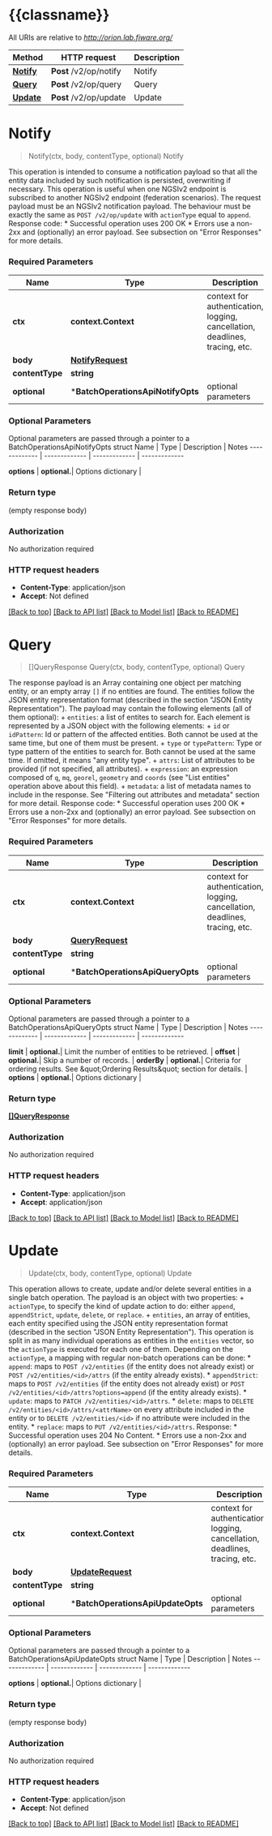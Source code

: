 # {{classname}}

All URIs are relative to *http://orion.lab.fiware.org/*

Method | HTTP request | Description
------------- | ------------- | -------------
[**Notify**](BatchOperationsApi.md#Notify) | **Post** /v2/op/notify | Notify
[**Query**](BatchOperationsApi.md#Query) | **Post** /v2/op/query | Query
[**Update**](BatchOperationsApi.md#Update) | **Post** /v2/op/update | Update

# **Notify**
> Notify(ctx, body, contentType, optional)
Notify

This operation is intended to consume a notification payload so that all the entity data included by such notification is persisted, overwriting if necessary. This operation is useful when one NGSIv2 endpoint is subscribed to another NGSIv2 endpoint (federation scenarios).  The request payload must be an NGSIv2 notification payload.  The behaviour must be exactly the same as `POST /v2/op/update` with `actionType` equal to `append`. Response code: * Successful operation uses 200 OK * Errors use a non-2xx and (optionally) an error payload. See subsection on \"Error Responses\" for   more details.

### Required Parameters

Name | Type | Description  | Notes
------------- | ------------- | ------------- | -------------
 **ctx** | **context.Context** | context for authentication, logging, cancellation, deadlines, tracing, etc.
  **body** | [**NotifyRequest**](NotifyRequest.md)|  | 
  **contentType** | **string**|  | 
 **optional** | ***BatchOperationsApiNotifyOpts** | optional parameters | nil if no parameters

### Optional Parameters
Optional parameters are passed through a pointer to a BatchOperationsApiNotifyOpts struct
Name | Type | Description  | Notes
------------- | ------------- | ------------- | -------------


 **options** | **optional.**| Options dictionary | 

### Return type

 (empty response body)

### Authorization

No authorization required

### HTTP request headers

 - **Content-Type**: application/json
 - **Accept**: Not defined

[[Back to top]](#) [[Back to API list]](../README.md#documentation-for-api-endpoints) [[Back to Model list]](../README.md#documentation-for-models) [[Back to README]](../README.md)

# **Query**
> []QueryResponse Query(ctx, body, contentType, optional)
Query

The response payload is an Array containing one object per matching entity, or an empty array `[]` if  no entities are found. The entities follow the JSON entity representation format (described in the section \"JSON Entity Representation\"). The payload may contain the following elements (all of them optional): + `entities`: a list of entites to search for. Each element is represented by a JSON object with the   following elements:     + `id` or `idPattern`: Id or pattern of the affected entities. Both cannot be used at the same       time, but one of them must be present.     + `type` or `typePattern`: Type or type pattern of the entities to search for. Both cannot be used at       the same time. If omitted, it means \"any entity type\". + `attrs`: List of attributes to be provided (if not specified, all attributes). + `expression`: an expression composed of `q`, `mq`, `georel`, `geometry` and `coords` (see \"List    entities\" operation above about this field). + `metadata`: a list of metadata names to include in the response.    See \"Filtering out attributes and metadata\" section for more detail. Response code: * Successful operation uses 200 OK * Errors use a non-2xx and (optionally) an error payload. See subsection on \"Error Responses\" for   more details.

### Required Parameters

Name | Type | Description  | Notes
------------- | ------------- | ------------- | -------------
 **ctx** | **context.Context** | context for authentication, logging, cancellation, deadlines, tracing, etc.
  **body** | [**QueryRequest**](QueryRequest.md)|  | 
  **contentType** | **string**|  | 
 **optional** | ***BatchOperationsApiQueryOpts** | optional parameters | nil if no parameters

### Optional Parameters
Optional parameters are passed through a pointer to a BatchOperationsApiQueryOpts struct
Name | Type | Description  | Notes
------------- | ------------- | ------------- | -------------


 **limit** | **optional.**| Limit the number of entities to be retrieved. | 
 **offset** | **optional.**| Skip a number of records. | 
 **orderBy** | **optional.**| Criteria for ordering results. See \&quot;Ordering Results\&quot; section for details. | 
 **options** | **optional.**| Options dictionary | 

### Return type

[**[]QueryResponse**](QueryResponse.md)

### Authorization

No authorization required

### HTTP request headers

 - **Content-Type**: application/json
 - **Accept**: application/json

[[Back to top]](#) [[Back to API list]](../README.md#documentation-for-api-endpoints) [[Back to Model list]](../README.md#documentation-for-models) [[Back to README]](../README.md)

# **Update**
> Update(ctx, body, contentType, optional)
Update

This operation allows to create, update and/or delete several entities in a single batch operation. The payload is an object with two properties: + `actionType`, to specify the kind of update action to do: either `append`, `appendStrict`, `update`,   `delete`, or `replace`. + `entities`, an array of entities, each entity specified using the JSON entity representation format   (described in the section \"JSON Entity Representation\"). This operation is split in as many individual operations as entities in the `entities` vector, so the `actionType` is executed for each one of them. Depending on the `actionType`, a mapping with regular non-batch operations can be done: * `append`: maps to `POST /v2/entities` (if the entity does not already exist) or `POST /v2/entities/<id>/attrs`   (if the entity already exists). * `appendStrict`: maps to `POST /v2/entities` (if the entity does not already exist) or   `POST /v2/entities/<id>/attrs?options=append` (if the entity already exists). * `update`: maps to `PATCH /v2/entities/<id>/attrs`. * `delete`: maps to `DELETE /v2/entities/<id>/attrs/<attrName>` on every attribute included in the entity or   to `DELETE /v2/entities/<id>` if no attribute were included in the entity. * `replace`: maps to `PUT /v2/entities/<id>/attrs`. Response: * Successful operation uses 204 No Content. * Errors use a non-2xx and (optionally) an error payload. See subsection on \"Error Responses\" for   more details.

### Required Parameters

Name | Type | Description  | Notes
------------- | ------------- | ------------- | -------------
 **ctx** | **context.Context** | context for authentication, logging, cancellation, deadlines, tracing, etc.
  **body** | [**UpdateRequest**](UpdateRequest.md)|  | 
  **contentType** | **string**|  | 
 **optional** | ***BatchOperationsApiUpdateOpts** | optional parameters | nil if no parameters

### Optional Parameters
Optional parameters are passed through a pointer to a BatchOperationsApiUpdateOpts struct
Name | Type | Description  | Notes
------------- | ------------- | ------------- | -------------


 **options** | **optional.**| Options dictionary | 

### Return type

 (empty response body)

### Authorization

No authorization required

### HTTP request headers

 - **Content-Type**: application/json
 - **Accept**: Not defined

[[Back to top]](#) [[Back to API list]](../README.md#documentation-for-api-endpoints) [[Back to Model list]](../README.md#documentation-for-models) [[Back to README]](../README.md)

